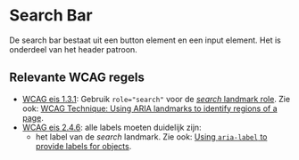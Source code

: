 <!-- @license CC0-1.0 -->

# Search Bar

De search bar bestaat uit een button element en een input element. Het is onderdeel van het header patroon.

## Relevante WCAG regels

- [WCAG eis 1.3.1](https://www.w3.org/TR/WCAG21/#info-and-relationships): Gebruik `role="search"` voor de [_search_ landmark role](https://www.w3.org/TR/wai-aria-1.2/#search). Zie ook: [WCAG Technique: Using ARIA landmarks to identify regions of a page](https://www.w3.org/WAI/WCAG21/Techniques/aria/ARIA11).
- [WCAG eis 2.4.6](https://www.w3.org/TR/WCAG21/#headings-and-labels): alle labels moeten duidelijk zijn:
  - het label van de _search_ landmark. Zie ook: [Using `aria-label` to provide labels for objects](https://www.w3.org/WAI/WCAG21/Techniques/aria/ARIA5).
